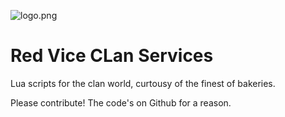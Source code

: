 ![logo.png](https://github.com/CoffeeFlux/Hostile/blob/master/logo200.png)

Red Vice CLan Services
=======

Lua scripts for the clan world, curtousy of the finest of bakeries.

Please contribute! The code's on Github for a reason.
